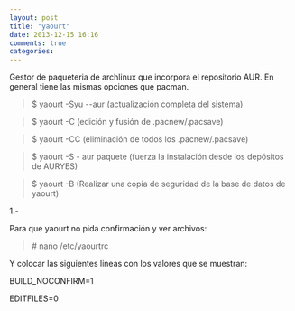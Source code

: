 ```yaml
---
layout: post
title: "yaourt"
date: 2013-12-15 16:16
comments: true
categories: 
---
```

Gestor de paqueteria de archlinux que incorpora el repositorio AUR. En general tiene las mismas opciones que pacman.

>$ yaourt -Syu --aur (actualización completa del sistema)

>$ yaourt -C (edición y fusión de .pacnew/.pacsave)

>$ yaourt -CC (eliminación de todos los .pacnew/.pacsave)

>$ yaourt -S - aur paquete (fuerza la instalación desde los depósitos de AURYES)

>$ yaourt -B (Realizar una copia de seguridad de la base de datos de yaourt)

1.-

Para que yaourt no pida confirmación y ver archivos:

>\# nano /etc/yaourtrc

Y colocar las siguientes lineas con los valores que se muestran:

BUILD_NOCONFIRM=1

EDITFILES=0

